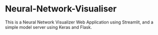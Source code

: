 # Neural-Network-Visualiser
This is a Neural Network Visualizer Web Application using Streamlit, and a simple model server using Keras and Flask.
